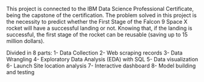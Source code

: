 This project is connected to the IBM Data Science Professional Certificate, being the capstone of the certification. The problem solved in this project is the necessity to predict whether the First Stage of the Falcon 9 Space X rocket will have a successful landing or not. Knowing that, if the landing is successful, the first stage of the rocket can be reusable (saving up to 15 million dollars).

Divided in 8 parts:
1- Data Collection
2- Web scraping records
3- Data Wrangling
4- Exploratory Data Analysis (EDA) with SQL
5- Data visualization
6- Launch Site location analysis
7- Interactive dashboard
8- Model building and testing
